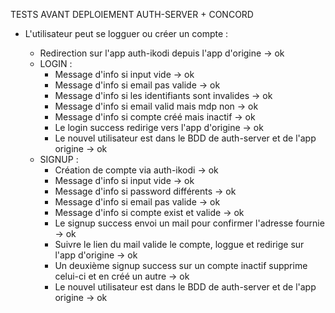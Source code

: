 TESTS AVANT DEPLOIEMENT AUTH-SERVER + CONCORD

* L'utilisateur peut se logguer ou créer un compte :
  - Redirection sur l'app auth-ikodi depuis l'app d'origine -> ok

  * LOGIN :
    - Message d'info si input vide -> ok
    - Message d'info si email pas valide -> ok
    - Message d'info si les identifiants sont invalides -> ok
    - Message d'info si email valid mais mdp non -> ok
    - Message d'info si compte créé mais inactif -> ok
    - Le login success redirige vers l'app d'origine -> ok
    - Le nouvel utilisateur est dans le BDD de auth-server et de l'app origine -> ok
  * SIGNUP :
    - Création de compte via auth-ikodi -> ok
    - Message d'info si input vide -> ok
    - Message d'info si password différents ->  ok
    - Message d'info si email pas valide -> ok
    - Message d'info si compte exist et valide -> ok
    - Le signup success envoi un mail pour confirmer l'adresse fournie -> ok
    - Suivre le lien du mail valide le compte, loggue et redirige sur l'app d'origine -> ok
    - Un deuxième signup success sur un compte inactif supprime celui-ci et en créé un autre -> ok
    - Le nouvel utilisateur est dans le BDD de auth-server et de l'app origine -> ok